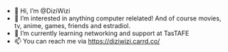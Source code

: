 - 👋 Hi, I’m @DiziWizi
- 👀 I’m interested in anything computer relelated! And of course movies, tv, anime, games, friends and estradiol.
- 🌱 I’m currently learning networking and support at TasTAFE
- 📫 You can reach me via https://diziwizi.carrd.co/

<!---
DiziWizi/DiziWizi is a ✨ special ✨ repository because its `README.md` (this file) appears on your GitHub profile.
You can click the Preview link to take a look at your changes.
--->
